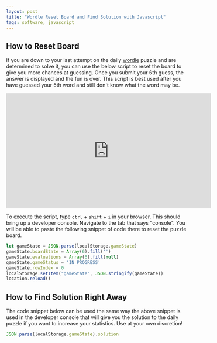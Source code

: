 ```yaml
---
layout: post
title: "Wordle Reset Board and Find Solution with Javascript"
tags: software, javascript
---
```



## How to Reset Board
If you are down to your last attempt on the daily [wordle](https://www.powerlanguage.co.uk/wordle/) puzzle and are determined to solve it, you can use the below script to reset the board to give you more chances at guessing. Once you submit your 6th guess, the answer is displayed and the fun is over. This script is best used after you have guessed your 5th word and still don't know what the word may be. 

<iframe width="560" height="315" src="https://www.youtube.com/embed/WW6UH7IbLZE" title="YouTube video player" frameborder="0" allow="accelerometer; autoplay; clipboard-write; encrypted-media; gyroscope; picture-in-picture" allowfullscreen></iframe>

To execute the script, type `ctrl` + `shift` + `i` in your browser. This should bring up a developer console. Navigate to the tab that says "console". You will be able to paste the following snippet of code there to reset the puzzle board. 

```javascript
let gameState = JSON.parse(localStorage.gameState)
gameState.boardState = Array(6).fill('')
gameState.evaluations = Array(6).fill(null)
gameState.gameStatus = 'IN_PROGRESS'
gameState.rowIndex = 0
localStorage.setItem("gameState", JSON.stringify(gameState))
location.reload()
```

## How to Find Solution Right Away

The code snippet below can be used the same way the above snippet is used in the developer console that will give you the solution to the daily puzzle if you want to increase your statistics. Use at your own discretion!


```javascript
JSON.parse(localStorage.gameState).solution
```
